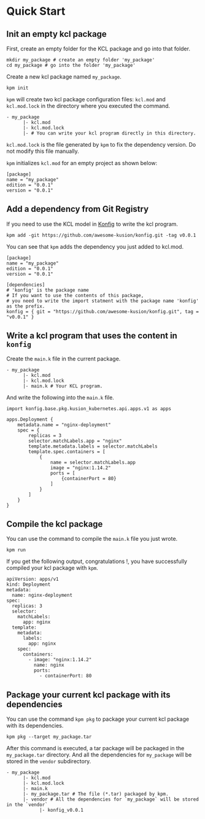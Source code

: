 # Quick Start

## Init an empty kcl package

First, create an empty folder for the KCL package and go into that folder.

```shell
mkdir my_package # create an empty folder 'my_package'
cd my_package # go into the folder 'my_package'
```

Create a new kcl package named `my_package`.

```shell
kpm init
```

`kpm` will create two kcl package configuration files: `kcl.mod` and `kcl.mod.lock` in the directory where you executed the command.

```shell
- my_package
      |- kcl.mod
      |- kcl.mod.lock
      |- # You can write your kcl program directly in this directory.
```

`kcl.mod.lock` is the file generated by `kpm` to fix the dependency version. Do not modify this file manually.

`kpm` initializes `kcl.mod` for an empty project as shown below:

```shell
[package]
name = "my_package"
edition = "0.0.1"
version = "0.0.1"
```

## Add a dependency from Git Registry

If you need to use the KCL model in [Konfig](https://github.com/awesome-kusion/konfig.git) to write the kcl program.

```shell
kpm add -git https://github.com/awesome-kusion/konfig.git -tag v0.0.1
```

You can see that `kpm` adds the dependency you just added to kcl.mod.

```shell
[package]
name = "my_package"
edition = "0.0.1"
version = "0.0.1"

[dependencies]
# 'konfig' is the package name
# If you want to use the contents of this package, 
# you need to write the import statment with the package name 'konfig' as the prefix.
konfig = { git = "https://github.com/awesome-kusion/konfig.git", tag = "v0.0.1" }
```

## Write a kcl program that uses the content in `konfig`

Create the `main.k` file in the current package.

```shell
- my_package
      |- kcl.mod
      |- kcl.mod.lock
      |- main.k # Your KCL program.
```

And write the following into the `main.k` file.

```kcl
import konfig.base.pkg.kusion_kubernetes.api.apps.v1 as apps

apps.Deployment {
    metadata.name = "nginx-deployment"
    spec = {
        replicas = 3
        selector.matchLabels.app = "nginx"
        template.metadata.labels = selector.matchLabels
        template.spec.containers = [
            {
                name = selector.matchLabels.app
                image = "nginx:1.14.2"
                ports = [
                    {containerPort = 80}
                ]
            }
        ]
    }
}
```

## Compile the kcl package

You can use the command to compile the `main.k` file you just wrote.

```shell
kpm run
```

If you get the following output, congratulations !, you have successfully compiled your kcl package with `kpm`.

```shell
apiVersion: apps/v1
kind: Deployment
metadata:
  name: nginx-deployment
spec:
  replicas: 3
  selector:
    matchLabels:
      app: nginx
  template:
    metadata:
      labels:
        app: nginx
    spec:
      containers:
        - image: "nginx:1.14.2"
          name: nginx
          ports:
            - containerPort: 80
```

## Package your current kcl package with its dependencies

You can use the command `kpm pkg` to package your current kcl package with its dependencies.

```shell
kpm pkg --target my_package.tar
```

After this command is executed, a tar package will be packaged in the `my_package.tar` directory. And all the dependencies for `my_package` will be stored in the `vendor` subdirectory.

```shell
- my_package
      |- kcl.mod
      |- kcl.mod.lock
      |- main.k
      |- my_package.tar # The file (*.tar) packaged by kpm.
      |- vendor # All the dependencies for `my_package` will be stored in the `vendor` 
            |- konfig_v0.0.1
```
